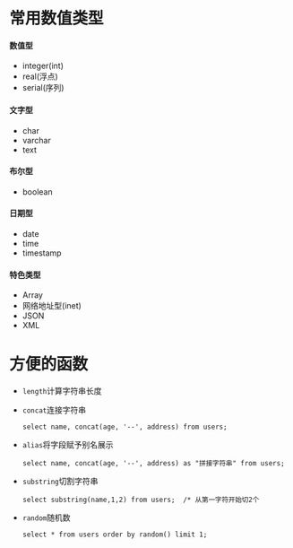 # 常用数值类型

#### 数值型

- integer(int)
- real(浮点)
- serial(序列)

#### 文字型

- char
- varchar
- text

#### 布尔型

- boolean

#### 日期型

- date
- time
- timestamp

#### 特色类型

- Array
- 网络地址型(inet)
- JSON
- XML

# 方便的函数

- `length`计算字符串长度

- `concat`连接字符串

  ```
  select name, concat(age, '--', address) from users;
  ```

- `alias`将字段赋予别名展示

  ```
  select name, concat(age, '--', address) as "拼接字符串" from users;
  ```

- `substring`切割字符串

  ```
  select substring(name,1,2) from users;  /* 从第一字符开始切2个
  ```

- `random`随机数

  ```
  select * from users order by random() limit 1;
  ```

  
